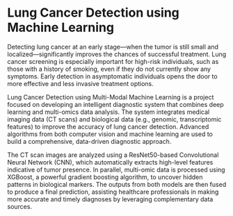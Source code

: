 # Lung Cancer Detection using Machine Learning

Detecting lung cancer at an early stage—when the tumor is still small and localized—significantly improves the chances of successful treatment. Lung cancer screening is especially important for high-risk individuals, such as those with a history of smoking, even if they do not currently show any symptoms. Early detection in asymptomatic individuals opens the door to more effective and less invasive treatment options.

Lung Cancer Detection using Multi-Modal Machine Learning is a project focused on developing an intelligent diagnostic system that combines deep learning and multi-omics data analysis. The system integrates medical imaging data (CT scans) and biological data (e.g., genomic, transcriptomic features) to improve the accuracy of lung cancer detection. Advanced algorithms from both computer vision and machine learning are used to build a comprehensive, data-driven diagnostic approach.

The CT scan images are analyzed using a ResNet50-based Convolutional Neural Network (CNN), which automatically extracts high-level features indicative of tumor presence. In parallel, multi-omic data is processed using XGBoost, a powerful gradient boosting algorithm, to uncover hidden patterns in biological markers. The outputs from both models are then fused to produce a final prediction, assisting healthcare professionals in making more accurate and timely diagnoses by leveraging complementary data sources.







